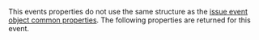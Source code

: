 This events properties do not use the same structure as the [issue event object common properties](#issue-event-object-common-properties). The following properties are returned for this event.
